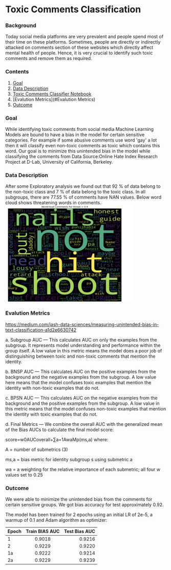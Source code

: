 # Toxic Comments Classification

### Background
Today social media platforms are very prevalent and people spend most of their time on these platforms. Sometimes, people are directly or indirectly attacked on comments section of these websites which directly affect mental health of people. Hence, it is very crucial to identify such toxic comments and remove them as required.

### Contents
1. [Goal](#goal)
2. [Data Description](#data-description)
3. <a href='https://github.com/karishmachauhan/ToxicCommentsClassification/blob/main/LSTMandGRU.ipynb'>Toxic Comments Classifier Notebook</a>
4. [Evalution Metrics](#Evalution Metrics)
5. [Outcome](#outcome)


### Goal
While identifying toxic comments from social media Machine Learning Models are bound to have a bias in the model for certain sensitive categories. For example if some abusive comments use word 'gay' a lot then it will classify even non-toxic comments as toxic which contains this word. Our goal is to minimize this unintended bias in the model while classifying the comments from Data Source:Online Hate Index Research Project at D-Lab, University of California, Berkeley.

### Data Description

After some Exploratory analysis we found out that 92 % of data belong to the non-toxic class and 7 % of data belong to the toxic class. In all subgroups, there are 77.55 % of comments have NAN values. Below word cloud shows threatening words in comments.<br>
<img src='https://github.com/karishmachauhan/ToxicCommentsClassification/blob/main/Screen%20Shot%202022-06-29%20at%207.40.47%20PM.png' alt='Word Cloud' height="300" width="400">


### Evalution Metrics
https://medium.com/jash-data-sciences/measuring-unintended-bias-in-text-classification-a1d2e6630742

a. Subgroup AUC — This calculates AUC on only the examples from the subgroup. It represents model understanding and performance within the group itself. A low value in this metric means the model does a poor job of distinguishing between toxic and non-toxic comments that mention the identity.

b. BNSP AUC — This calculates AUC on the positive examples from the background and the negative examples from the subgroup. A low value here means that the model confuses toxic examples that mention the identity with non-toxic examples that do not.

c. BPSN AUC — This calculates AUC on the negative examples from the background and the positive examples from the subgroup. A low value in this metric means that the model confuses non-toxic examples that mention the identity with toxic examples that do not.

d. Final Metrics — We combine the overall AUC with the generalized mean of the Bias AUCs to calculate the final model score:

score=w0AUCoverall+∑a=1AwaMp(ms,a) where:

A = number of submetrics (3)

ms,a = bias metric for identity subgroup s using submetric a

wa = a weighting for the relative importance of each submetric; all four w values set to 0.25


### Outcome
We were able to minimize the unintended bias from the comments for certain sensitive groups. We got bias accuracy for test approximately 0.92.

The model has been trained for 2 epochs using an initial LR of 2e-5, a warmup of 0.1 and Adam algorithm as optimizer:


| Epoch        | Train BIAS AUC          | Test Bias AUC  |
| ------------- |:-------------:| -----:|
| 1      | 0.9018 |0.9216|
| 2       | 0.9229      |    0.9220 |
| 1a |0.9222|    0.9214 |
| 2a |  0.9229     |     0.9239 |


